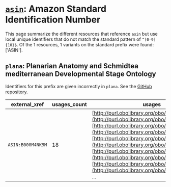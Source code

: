 # [`asin`](https://bioregistry.io/asin): Amazon Standard Identification Number

This page summarize the different resources that reference `asin`
but use local unique identifiers that do not match the standard pattern of
`^[0-9]{10}$`. Of the 1 resources,
1 variants on the standard prefix were found: ['ASIN'].

## `plana`: Planarian Anatomy and Schmidtea mediterranean Developmental Stage Ontology

Identifiers for this prefix are given incorrectly in `plana`. See the [GitHub repository](https://github.com/obophenotype/planaria-ontology).

| external_xref     |   usages_count | usages                                                                                                                                                                                                                                                                                                                                                                                                                                                                                    |
|-------------------|----------------|-------------------------------------------------------------------------------------------------------------------------------------------------------------------------------------------------------------------------------------------------------------------------------------------------------------------------------------------------------------------------------------------------------------------------------------------------------------------------------------------|
| `ASIN:B000M4NK9M` |             18 | [http://purl.obolibrary.org/obo/PLANA_0000224](http://purl.obolibrary.org/obo/PLANA_0000224), [http://purl.obolibrary.org/obo/PLANA_0000224](http://purl.obolibrary.org/obo/PLANA_0000224), [http://purl.obolibrary.org/obo/PLANA_0000241](http://purl.obolibrary.org/obo/PLANA_0000241), [http://purl.obolibrary.org/obo/PLANA_0000241](http://purl.obolibrary.org/obo/PLANA_0000241), [http://purl.obolibrary.org/obo/PLANA_0000472](http://purl.obolibrary.org/obo/PLANA_0000472), ... |

